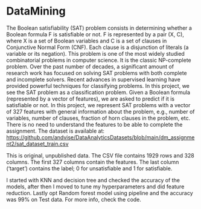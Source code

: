 # DataMining

The Boolean satisfiability (SAT) problem consists in determining whether a Boolean formula F is satisfiable or not. F is represented by a pair (X, C), where X is a set of Boolean variables and C is a set of clauses in Conjunctive Normal Form (CNF). Each clause is a disjunction of literals (a variable or its negation). This problem is one of the most widely studied combinatorial problems in computer science. It is the classic NP-complete problem. Over the past number of decades, a significant amount of research work has focused on solving SAT problems with both complete and incomplete solvers. Recent advances in supervised learning have provided powerful techniques for classifying problems. In this project, we see the SAT problem as a classification problem. Given a Boolean formula (represented by a vector of features), we are asked to predict if it is satisfiable or not. In this project, we represent SAT problems with a vector of 327 features with general information about the problem, e.g., number of variables, number of clauses, fraction of horn clauses in the problem, etc. There is no need to understand the features to be able to complete the assignment. The dataset is available at: https://github.com/andvise/DataAnalyticsDatasets/blob/main/dm_assignment2/sat_dataset_train.csv

This is original, unpublished data. The CSV file contains 1929 rows and 328 columns. The
first 327 columns contain the features. The last column (‘target’) contains the label; 0 for
unsatisfiable and 1 for satisfiable.


I started with KNN and decision tree and checked the accuracy of the models, after then I moved to tune my hyperparameters and did feature reduction. Lastly opt Random forest model using pipeline and the accuracy was 99% on Test data. For more info, check the code.
